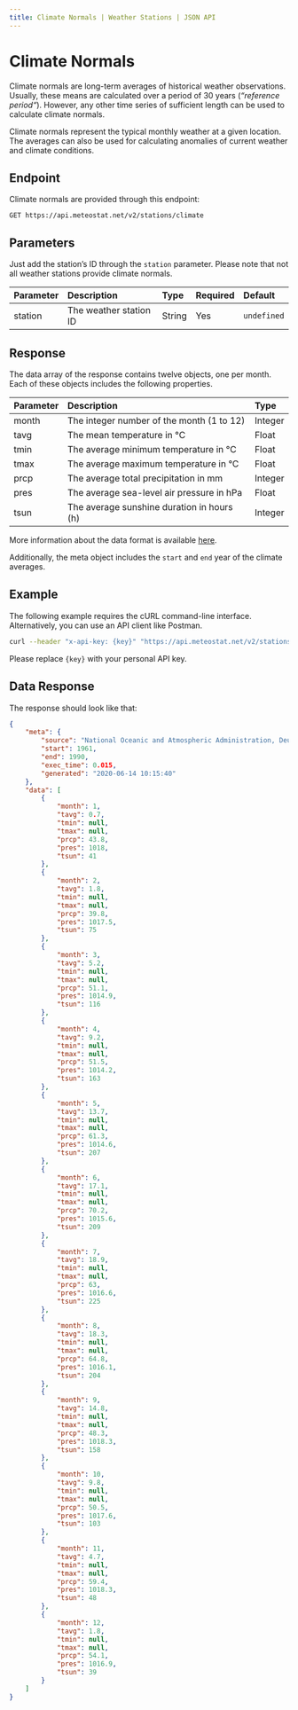 ```yaml
---
title: Climate Normals | Weather Stations | JSON API
---
```


# Climate Normals

Climate normals are long-term averages of historical weather observations. Usually, these means are calculated over a period of 30 years (_“reference period“_). However, any other time series of sufficient length can be used to calculate climate normals.

Climate normals represent the typical monthly weather at a given location. The averages can also be used for calculating anomalies of current weather and climate conditions.

## Endpoint

Climate normals are provided through this endpoint:

```
GET https://api.meteostat.net/v2/stations/climate
```

## Parameters

Just add the station’s ID through the `station` parameter. Please note that not all weather stations provide climate normals.

| **Parameter** | **Description**        | **Type** | **Required** | **Default** |
|:--------------|:-----------------------|:---------|:-------------|:------------|
| station       | The weather station ID | String   | Yes          | `undefined` |

## Response

The data array of the response contains twelve objects, one per month. Each of these objects includes the following properties.

| **Parameter** | **Description**                            | **Type** |
|:--------------|:-------------------------------------------|:---------|
| month         | The integer number of the month (1 to 12)  | Integer  |
| tavg          | The mean temperature in °C                 | Float    |
| tmin          | The average minimum temperature in °C      | Float    |
| tmax          | The average maximum temperature in °C      | Float    |
| prcp          | The average total precipitation in mm      | Integer  |
| pres          | The average sea-level air pressure in hPa  | Float    |
| tsun          | The average sunshine duration in hours (h) | Integer  |

More information about the data format is available [here](/docs/formats.html).

Additionally, the meta object includes the `start` and `end` year of the climate averages.

## Example

The following example requires the cURL command-line interface. Alternatively, you can use an API client like Postman.

```sh
curl --header "x-api-key: {key}" "https://api.meteostat.net/v2/stations/climate?station=10637"
```

Please replace `{key}` with your personal API key.

## Data Response

The response should look like that:

```json
{
    "meta": {
        "source": "National Oceanic and Atmospheric Administration, Deutscher Wetterdienst",
        "start": 1961,
        "end": 1990,
        "exec_time": 0.015,
        "generated": "2020-06-14 10:15:40"
    },
    "data": [
        {
            "month": 1,
            "tavg": 0.7,
            "tmin": null,
            "tmax": null,
            "prcp": 43.8,
            "pres": 1018,
            "tsun": 41
        },
        {
            "month": 2,
            "tavg": 1.8,
            "tmin": null,
            "tmax": null,
            "prcp": 39.8,
            "pres": 1017.5,
            "tsun": 75
        },
        {
            "month": 3,
            "tavg": 5.2,
            "tmin": null,
            "tmax": null,
            "prcp": 51.1,
            "pres": 1014.9,
            "tsun": 116
        },
        {
            "month": 4,
            "tavg": 9.2,
            "tmin": null,
            "tmax": null,
            "prcp": 51.5,
            "pres": 1014.2,
            "tsun": 163
        },
        {
            "month": 5,
            "tavg": 13.7,
            "tmin": null,
            "tmax": null,
            "prcp": 61.3,
            "pres": 1014.6,
            "tsun": 207
        },
        {
            "month": 6,
            "tavg": 17.1,
            "tmin": null,
            "tmax": null,
            "prcp": 70.2,
            "pres": 1015.6,
            "tsun": 209
        },
        {
            "month": 7,
            "tavg": 18.9,
            "tmin": null,
            "tmax": null,
            "prcp": 63,
            "pres": 1016.6,
            "tsun": 225
        },
        {
            "month": 8,
            "tavg": 18.3,
            "tmin": null,
            "tmax": null,
            "prcp": 64.8,
            "pres": 1016.1,
            "tsun": 204
        },
        {
            "month": 9,
            "tavg": 14.8,
            "tmin": null,
            "tmax": null,
            "prcp": 48.3,
            "pres": 1018.3,
            "tsun": 158
        },
        {
            "month": 10,
            "tavg": 9.8,
            "tmin": null,
            "tmax": null,
            "prcp": 50.5,
            "pres": 1017.6,
            "tsun": 103
        },
        {
            "month": 11,
            "tavg": 4.7,
            "tmin": null,
            "tmax": null,
            "prcp": 59.4,
            "pres": 1018.3,
            "tsun": 48
        },
        {
            "month": 12,
            "tavg": 1.8,
            "tmin": null,
            "tmax": null,
            "prcp": 54.1,
            "pres": 1016.9,
            "tsun": 39
        }
    ]
}
```
